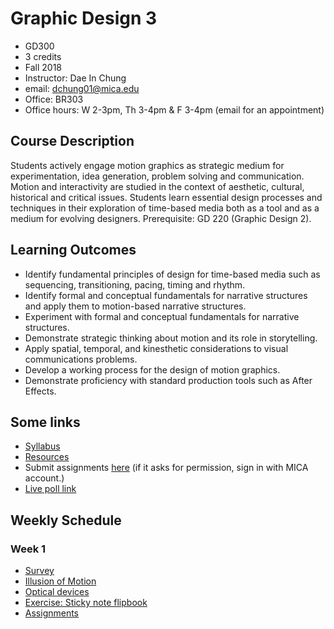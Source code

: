 # Graphic Design 3

- GD300
- 3 credits
- Fall 2018
- Instructor: Dae In Chung
- email: [dchung01@mica.edu](mailto:dchung01@mica.edu)
- Office: BR303
- Office hours: W 2-3pm, Th 3-4pm & F 3-4pm (email for an appointment)

## Course Description
Students actively engage motion graphics as strategic medium for experimentation, idea generation, problem solving and communication. Motion and interactivity are studied in the context of aesthetic, cultural, historical and critical issues. Students learn essential design processes and techniques in their exploration of time-based media both as a tool and as a medium for evolving designers. Prerequisite: GD 220 (Graphic Design 2).

## Learning Outcomes
- Identify fundamental principles of design for time-based media such as sequencing, transitioning, pacing, timing and rhythm.
- Identify formal and conceptual fundamentals for narrative structures and apply them to motion-based narrative structures.
- Experiment with formal and conceptual fundamentals for narrative structures.
- Demonstrate strategic thinking about motion and its role in storytelling.
- Apply spatial, temporal, and kinesthetic considerations to visual communications problems.
- Develop a working process for the design of motion graphics.
- Demonstrate proficiency with standard production tools such as After Effects.

## Some links
- [Syllabus](files/MICA-18FA-GD3-Syllabus.pdf)
- [Resources](lectures/w1-resources.md)
- Submit assignments [here](https://drive.google.com/drive/folders/0B6qjLkwjTXyrUWNFcHd6c3NvZEU?usp=sharing) (if it asks for permission, sign in with MICA account.)
- [Live poll link](https://pollev.com/daechung096)

## Weekly Schedule

### Week 1
- [Survey](https://docs.google.com/forms/d/e/1FAIpQLSecPPxBAcrRt3BAR96hwQnEzAh1rnlOpTzVauPK7UgaN8VKfg/viewform?usp=sf_link)
- [Illusion of Motion](lectures/w1-illusion-of-motion.md)
- [Optical devices](lectures/w1-optical-devices.md)
- [Exercise: Sticky note flipbook](lectures/w1-exercise.md)
- [Assignments](lectures/w1-assignments.md)

<!--

### Week 2
- [Technical Primer](lectures/w2-technical-primer.md)
- [Photoshop animation](lectures/w2-ps-animation.md)
- [After Effects basics](lectures/w2-ae-basics.md) - create a slide show
- After Effects image sequence - [download sample files](files/head_seq.zip)
- **[Project 1: Loop](lectures/proj-loop.md)**
- [Assignments](lectures/w2-assignments.md)

### Week 3
- [After Effects: import assets](lectures/w3-ae-imports.md) - download [sample files](files/w3-files.zip)
- [After Effects: keyframing](lectures/w3-keyframes.md)
  - [The art of timing and spacing](https://ed.ted.com/lessons/animation-basics-the-art-of-timing-and-spacing-ted-ed) video
  - Easing; Keyframe velocity
- [Assignments](lectures/w3-assignments.md)

### Week 4
- Project 1 critique
- [Workflow](lectures/w4-workflow.md)
- [Quality of motion](lectures/w4-quality-of-motion.md)
- [Black Square White Square](lectures/w4-square-exercise.md) animation exercise
- **[Project 2: Animate Sound](lectures/proj-sound.md)**
- [Assignments](lectures/w4-assignments.md)

### Week 5
- Common questions:
    - [How to make your video file size smaller?](lectures/w5-video-compression.md)
    - [How to reposition anchor point precisely?](lectures/w5-anchor-point.md)
    - [How to re-link the missing videos?](lectures/w5-missing-videos.md)
- Composition exercises
- Shape layer tutorials:
    - https://www.youtube.com/watch?v=J3AWE_ePjNc (shape layer basics)
    - https://www.youtube.com/watch?v=wOZwzLgJw9o (repeater effect)
    - https://www.youtube.com/watch?v=IzpYNYzisL4 (Slim Jim animation tutorial)
    - https://www.youtube.com/watch?v=iLd-5x5KhyA (morphing in AE)
    - [Shape attributes and path operations](https://helpx.adobe.com/after-effects/using//shape-attributes-paint-operations-path.html#shape_attributes_paint_operations_and_path_operations_for_shape_layers)
- [Assignments](lectures/w5-assignments.md)

### Week 6
- Share Love & Hate
- Storyboards review
- [Working with sound in AE](lectures/w6-ae-audio.md)
- [Assignments](lectures/w6-assignments.md)

### Week 7
- Your loops: http://mica-gd3.paperdove.com/2017/loops/
- [What is motion design?](https://vimeo.com/blog/post/what-is-motion-design)
- Share Love & Hate cont'd
- AE Graph editor tutorials:
    - https://www.youtube.com/watch?v=wbyQ-VQfUtA
    - http://gph.is/1LZwLZe (easy ease graphs)
    - http://easings.net (different easing types)
- [Assignments](lectures/w7-assignments.md)

### Week 8
- Project 2 critique
- Rotoscoping
    - Photoshop
    - AE layer mask
    - AE Rotobrush
- Where to get stock images/videos?
    - http://archive.org
    - http://www.videocopilot.net (search "stock video" on blog.)
    - https://negativespace.co
    - http://flickr.com (use license filter)
- **[Project 3: Storytelling](lectures/proj-storytelling.md)**
- [Assignments](lectures/w8-assignments.md)

### Week 9
- Review Project 3 research materials
- AE type animation basics
- Type animation exercise
    - [Word as Image by Ji Lee](http://pleaseenjoy.com/projects/personal/word-as-image/)
    - Choose your favorite super hero/heroine character and animate their name. Your type, color, composition, motion decisions should reflect their personality. First, make a quick storyboard in PS/AI before you animate.
- [Assignments](lectures/w9-assignments.md)

### Week 10
- Review Proj 3 visual research/storyboards
- Visiting designer: [Jessica Svendsen](https://jessicasvendsen.com) (Wed, Nov.1st, 12–1pm, Brown 320)
- Assignments: revise the storyboards (pdf) and start production. Post work-in-progress materials (images and videos) on Google Drive.

### Week 11
- Review work-in-progress
- Assignment: 
    - Render out the 3d layer exercise and upload to G drive.
    - Keep working on the Project 3! Upload rough animation renders to G drive.
- [Next week review schedule](lectures/w11-next-week-review.md) (important!)

### Week 12
- Review work-in-progress in 2 groups (refer to the schedule above.)
- **[Project 4: Animated Book Cover Design](lectures/proj-book-cover.md)**
- [Assignments](lectures/w12-assignments.md)

### Week 13
*Thanksgiving break (no class)*

### Week 14
- Project 3 critique
- Project 4 draft review
- Assignment: Project 4 - choose one idea and present work-in-progress animation. Upload the video file on G-drive.

### Week 15
- Project 4 work-in-progress animation review
- AE Expressions
    - https://helpx.adobe.com/after-effects/using/expression-basics.html
    - http://www.schoolofmotion.com/after-effects-expressions-101/
    - http://motionscript.com
    - http://aescripts.com
- Assignment: Finish the project. Upload the files on G-drive.

### Week 16
- Project 4 critique

-->
